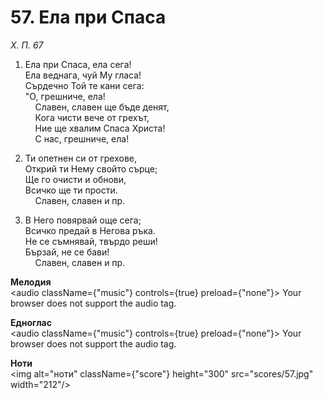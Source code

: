 # 57. Ела при Спаса  

*Х. П. 67*  

1. Ела при Спаса, ела сега!  
Ела веднага, чуй Му гласа!  
Сърдечно Той те кани сега:  
"О, грешниче, ела!  
    Славен, славен ще бъде денят,  
    Кога чисти вече от грехът,  
    Ние ще хвалим Спаса Христа!  
    С нас, грешниче, ела!  

2. Ти опетнен си от грехове,  
Открий ти Нему свойто сърце;  
Ще го очисти и обнови,  
Всичко ще ти прости.  
    Славен, славен и пр.  

3. В Него повярвай още сега;  
Всичко предай в Негова ръка.  
Не се съмнявай, твърдо реши!  
Бързай, не се бави!  
    Славен, славен и пр.  

__Мелодия__  
<audio className={"music"} controls={true} preload={"none"}><source src="mp3/57.mp3" type="audio/mpeg"/>
Your browser does not support the audio tag.
</audio>  

__Едноглас__  
<audio className={"music"} controls={true} preload={"none"}><source src="transp/57.mp3" type="audio/mpeg"/>
Your browser does not support the audio tag.
</audio>  

__Ноти__  
<img alt="ноти" className={"score"} height="300" src="scores/57.jpg" width="212"/>
